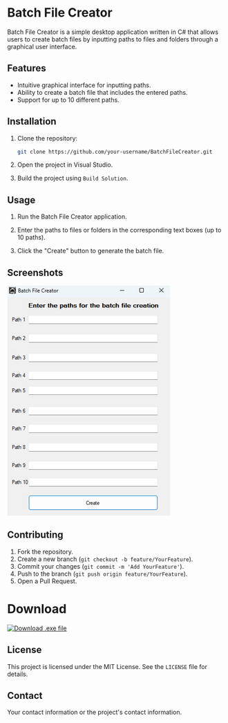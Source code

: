 # Batch File Creator

Batch File Creator is a simple desktop application written in C# that allows users to create batch files by inputting paths to files and folders through a graphical user interface.

## Features

- Intuitive graphical interface for inputting paths.
- Ability to create a batch file that includes the entered paths.
- Support for up to 10 different paths.

## Installation

1. Clone the repository:
    ```sh
    git clone https://github.com/your-username/BatchFileCreator.git
    ```

2. Open the project in Visual Studio.

3. Build the project using `Build Solution`.

## Usage

1. Run the Batch File Creator application.

2. Enter the paths to files or folders in the corresponding text boxes (up to 10 paths).

3. Click the "Create" button to generate the batch file.

## Screenshots

![Application Screenshot](https://github.com/neomitt/launchbat/blob/main/screen.png)

## Contributing

1. Fork the repository.
2. Create a new branch (`git checkout -b feature/YourFeature`).
3. Commit your changes (`git commit -m 'Add YourFeature'`).
4. Push to the branch (`git push origin feature/YourFeature`).
5. Open a Pull Request.

# Download

[![Download .exe file](https://img.shields.io/badge/Download-EXE-brightgreen)](https://github.com/neomitt/launchbat/releases/download/v1.0.0/BatchFileCreator.exe)



## License

This project is licensed under the MIT License. See the `LICENSE` file for details.

## Contact

Your contact information or the project's contact information.
